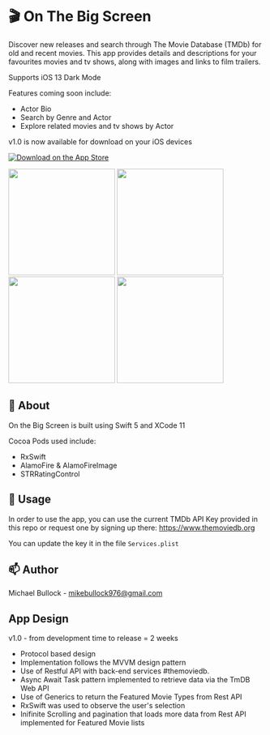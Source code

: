 # 
# 🎬 On The Big Screen

Discover new releases and search through The Movie Database (TMDb) for old and recent movies. This app provides details and descriptions for your favourites movies and tv shows, along with images and links to film trailers.

Supports iOS 13 Dark Mode

Features coming soon include:
- Actor Bio
- Search by Genre and Actor
- Explore related movies and tv shows by Actor

v1.0 is now available for download on your iOS devices 


[![Download on the App Store](http://linkmaker.itunes.apple.com/assets/shared/badges/en-gb/appstore-lrg.svg)](https://apps.apple.com/us/app/on-the-big-screen/id1512929950?ls=1)


<p>
  <img src="https://user-images.githubusercontent.com/63581689/81798327-d0495d00-9507-11ea-9cd0-e3fc1c0f86fe.png" width="210">
  
  <img src="https://user-images.githubusercontent.com/63581689/81798363-dd664c00-9507-11ea-89cd-f780b264124b.png" width="210">

  <img src="https://user-images.githubusercontent.com/63581689/81798412-ece59500-9507-11ea-824a-a22a856f7b71.png" width="210">

  <img src="https://user-images.githubusercontent.com/63581689/81798450-f7079380-9507-11ea-9961-9daa0f6b30c8.png" width="210">
</p>

## 🔎 About

On the Big Screen is built using Swift 5 and XCode 11

Cocoa Pods used include:

- RxSwift
- AlamoFire & AlamoFireImage
- STRRatingControl

## 🔧 Usage

In order to use the app, you can use the current TMDb API Key provided in this repo or request one by signing up there:
https://www.themoviedb.org

You can update the key it in the file `Services.plist`

## 📫 Author

Michael Bullock - <mikebullock976@gmail.com>


## App Design

v1.0 - from development time to release = 2 weeks

- Protocol based design 
- Implementation follows the MVVM design pattern
- Use of Restful API with back-end services #themoviedb.
- Async Await Task pattern implemented to retrieve data via the TmDB Web API
- Use of Generics to return the Featured Movie Types from Rest API
- RxSwift was used to observe the user's selection
- Inifinite Scrolling and pagination that loads more data from Rest API implemented for Featured Movie lists
 

